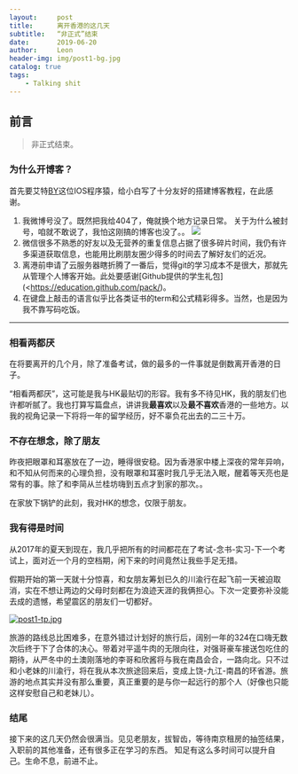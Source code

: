 ```yaml
---
layout:     post
title:      离开香港的这几天
subtitle:   “非正式”结束
date:       2019-06-20
author:     Leon
header-img: img/post1-bg.jpg
catalog: true
tags:
    - Talking shit
---
```

## 前言

> 非正式结束。
>
> 
### 为什么开博客？

首先要艾特[BY](**qiubaiying.github.io**)这位IOS程序猿，给小白写了十分友好的搭建博客教程，在此感谢。 

1. 我微博号没了。既然把我给404了，俺就换个地方记录日常。
   关于为什么被封号，咱就不敢说了，我怕这刚搞的博客也没了。。
    ![](https://i.loli.net/2019/06/20/5d0b4688e2a6929956.jpg)
2. 微信很多不熟悉的好友以及无营养的重复信息占据了很多碎片时间，我仍有许多渠道获取信息，也能用比刷朋友圈少得多的时间去了解好友们的近况。
3. 离港前申请了云服务器瞎折腾了一番后，觉得git的学习成本不是很大，那就先从管理个人博客开始。此处要感谢[Github提供的学生礼包](<https://education.github.com/pack/)。  
4. 在键盘上敲击的语言似乎比各类证书的term和公式精彩得多。当然，也是因为我不靠写码吃饭。

------

### 相看两都厌

在将要离开的几个月，除了准备考试，做的最多的一件事就是倒数离开香港的日子。

“相看两都厌”，这可能是我与HK最贴切的形容。我有多不待见HK，我的朋友们也许都听腻了。我也打算写篇盘点，讲讲我**最喜欢**以及**最不喜欢**香港的一些地方。以我的视角记录一下将将一年的留学经历，好不辜负花出去的二三十万。



### 不存在想念，除了朋友

昨夜把眼罩和耳塞放在了一边，睡得很安稳。因为香港家中楼上深夜的常年异响，和不知从何而来的心理负担，没有眼罩和耳塞时我几乎无法入眠，醒着等天亮也是常有的事。除了和李简从兰桂坊嗨到五点才到家的那次。。

在家放下锅铲的此刻，我对HK的想念，仅限于朋友。




### 我有得是时间

从2017年的夏天到现在，我几乎把所有的时间都花在了考试-念书-实习-下一个考试上，面对近一个月的空档期，闲下来的时间竟然让我些手足无措。

假期开始的第一天就十分惊喜，和女朋友筹划已久的川渝行在起飞前一天被迫取消，实在不想让两边的父母时刻都在为浪迹天涯的我俩担心。下次一定要弥补没能去成的遗憾，希望震区的朋友们一切都好。

[![post1-tp.jpg](https://i.loli.net/2019/06/20/5d0b49ff7210d66175.jpg)](https://i.loli.net/2019/06/20/5d0b49ff7210d66175.jpg)

旅游的路线总比困难多，在意外错过计划好的旅行后，阔别一年的324在口嗨无数次后终于下了合体的决心。带着对平遥牛肉的无限向往，对强哥豪车接送包吃住的期待，从严冬中的土澳刚落地的李哥和欣酱将与我在南昌会合，一路向北。只不过和小老妹的川渝行，将在我从本次旅途回来后，变成上饶-九江-南昌的环省游。旅游的地点其实并没有那么重要，真正重要的是与你一起远行的那个人（好像也只能这样安慰自己和老妹儿）。



### 结尾

接下来的这几天仍然会很满当。见见老朋友，拔智齿，等待南京租房的抽签结果，入职前的其他准备，还有很多正在学习的东西。
知足有这么多时间可以提升自己。生命不息，前进不止。



















